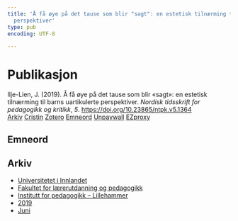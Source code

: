 ```yaml
---
title: 'Å få øye på det tause som blir "sagt": en estetisk tilnærming til barns uartikulerte
  perspektiver'
type: pub
encoding: UTF-8

---
```

<h1>Publikasjon</h1>
<article id="csl-bib-container-UXYA22XH" class="csl-bib-container">
  <div class="csl-bib-body"> <div class="csl-entry">Ilje-Lien, J. (2019). Å få øye på det tause som blir «sagt»: en estetisk tilnærming til barns uartikulerte perspektiver. <i>Nordisk tidsskrift for pedagogikk og kritikk</i>, <i>5</i>. <a href="https://doi.org/10.23865/ntpk.v5.1364">https://doi.org/10.23865/ntpk.v5.1364</a></div> </div>
  <div class="csl-bib-buttons">
    <a href="#taxonomy-article-UXYA22XH" alt="archive" class="csl-bib-button">Arkiv</a>
    <a href="https://app.cristin.no/results/show.jsf?id=1707781" alt="Cristin" class="csl-bib-button">Cristin</a>
    <a href="http://zotero.org/groups/5881554/items/UXYA22XH" alt="Zotero" class="csl-bib-button">Zotero</a>
    <a href="#keywords-article-UXYA22XH" alt="keywords" class="csl-bib-button">Emneord</a>
    <a href="https://pedagogikkogkritikk.no/index.php/ntpk/article/download/1364/3318" alt="Unpaywall" class="csl-bib-button">Unpaywall</a>
    <a href="https://pedagogikkogkritikk.no/index.php/ntpk/article/download/1364/3318" alt="EZproxy" class="csl-bib-button">EZproxy</a>
  </div>
  <div id="csl-bib-meta-container-UXYA22XH"></div>
</article>
<div id="csl-bib-meta-UXYA22XH" class="csl-bib-meta">
  <article id="keywords-article-UXYA22XH" class="keywords-article">
    <h1>Emneord</h1>
    
  </article>
  <article id="taxonomy-article-UXYA22XH" class="taxonomy-article">
    <h1>Arkiv</h1>
    <ul>
      <li><a href="{{< params subfolder >}}nn/archive/?key=3DCRN523">Universitetet i Innlandet</a></li>
      <li><a href="{{< params subfolder >}}nn/archive/?key=WYNZA47F">Fakultet for lærerutdanning og pedagogikk</a></li>
      <li><a href="{{< params subfolder >}}nn/archive/?key=L8MA547R">Institutt for pedagogikk – Lillehammer</a></li>
      <li><a href="{{< params subfolder >}}nn/archive/?key=GVCKFHWP">2019</a></li>
      <li><a href="{{< params subfolder >}}nn/archive/?key=KYXTAJJ5">Juni</a></li>
    </ul>
  </article>
</div>
